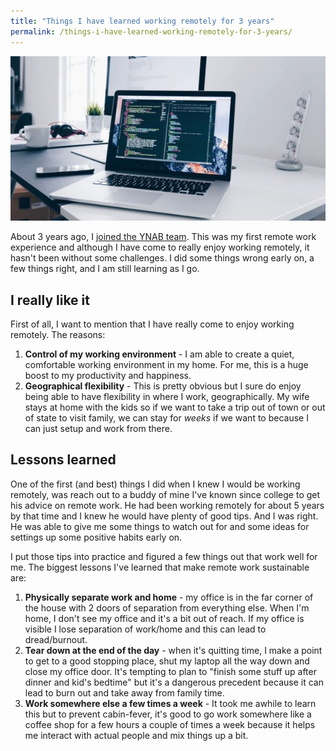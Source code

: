 ```yaml
---
title: "Things I have learned working remotely for 3 years"
permalink: /things-i-have-learned-working-remotely-for-3-years/
---
```


![Laptop on Test](laptop-on-desk.jpeg)

About 3 years ago, I [joined the YNAB team](https://www.geekytidbits.com/joining-you-need-a-budget/). This was my first remote work experience and although I have come to really enjoy working remotely, it hasn't been without some challenges.  I did some things wrong early on, a few things right, and I am still learning as I go.

## I really like it

First of all, I want to mention that I have really come to enjoy working remotely.  The reasons:

1. **Control of my working environment** - I am able to create a quiet, comfortable working environment in my home.  For me, this is a huge boost to my productivity and happiness.
2. **Geographical flexibility** - This is pretty obvious but I sure do enjoy being able to have flexibility in where I work, geographically.  My wife stays at home with the kids so if we want to take a trip out of town or out of state to visit family, we can stay for *weeks* if we want to because I can just setup and work from there.

## Lessons learned
One of the first (and best) things I did when I knew I would be working remotely, was reach out to a buddy of mine I've known since college to get his advice on remote work.  He had been working remotely for about 5 years by that time and I knew he would have plenty of good tips.  And I was right.  He was able to give me some things to watch out for and some ideas for settings up some positive habits early on.

I put those tips into practice and figured a few things out that work well for me.  The biggest lessons I've learned that make remote work sustainable are:

1. **Physically separate work and home** - my office is in the far corner of the house with 2 doors of separation from everything else. When I'm home, I don't see my office and it's a bit out of reach. If my office is visible I lose separation of work/home and this can lead to dread/burnout.
2. **Tear down at the end of the day** - when it's quitting time, I make a point to get to a good stopping place, shut my laptop all the way down and close my office door. It's tempting to plan to "finish some stuff up after dinner and kid's bedtime" but it's a dangerous precedent because it can lead to burn out and take away from family time.
3. **Work somewhere else a few times a week** - It took me awhile to learn this but to prevent cabin-fever, it's good to go work somewhere like a coffee shop for a few hours a couple of times a week because it helps me interact with actual people and mix things up a bit.
